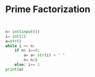 # Prime Factorization
```Python


n= int(input())
i= int(2)
a=str()
while i <= n:
    if n% i==0:
        a= a+ str(i) + " "
        n= n/i
    else: i+= 1    
print(a)     
    
    
```
